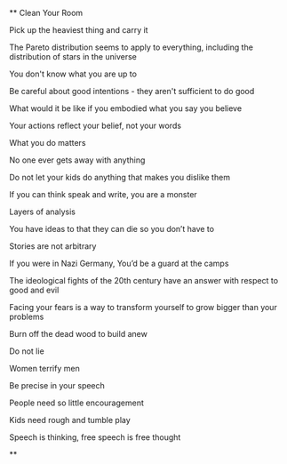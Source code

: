 **
Clean Your Room

Pick up the heaviest thing and carry it

The Pareto distribution seems to apply to everything, including the distribution of stars in the universe

You don't know what you are up to

Be careful about good intentions - they aren't sufficient to do good

What would it be like if you embodied what you say you believe

Your actions reflect your belief, not your words

What you do matters

No one ever gets away with anything

Do not let your kids do anything that makes you dislike them

If you can think speak and write, you are a monster

Layers of analysis

You have ideas to that they can die so you don’t have to

Stories are not arbitrary

If you were in Nazi Germany, You’d be a guard at the camps

The ideological fights of the 20th century have an answer with respect to good and evil

Facing your fears is a way to transform yourself to grow bigger than your problems

Burn off the dead wood to build anew

Do not lie

Women terrify men

Be precise in your speech

People need so little encouragement

Kids need rough and tumble play

Speech is thinking, free speech is free thought

**